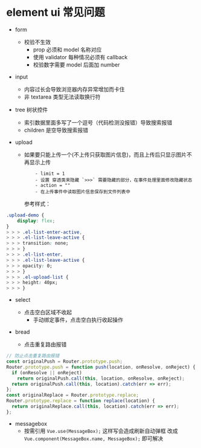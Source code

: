 # element ui 常见问题

- form
  - 校验不生效
    - prop 必须和 model 名称对应
    - 使用 validator 每种情况必须有 callback
    - 校验数字需要 model 后面加 number
- input
  - 内容过长会导致浏览器内存异常增加而卡住
  - 非 textarea 类型无法读取换行符
- tree 树状控件
  - 索引数据里面多写了一个逗号（代码检测没报错）导致搜索报错
  - children 是空导致搜索报错
- upload

  - 如果要只能上传一个(不上传只获取图片信息)，而且上传后只显示图片不再显示上传

            - limit = 1
            - 设置 穿透类来隐藏 `>>>` 需要隐藏的部分，在事件处理里面修改隐藏状态
            - action = ""
            - 在上传事件中读取图片信息保存到文件列表中

    参考样式：

```css
.upload-demo {
    display: flex;
}
> > > .el-list-enter-active,
> > > .el-list-leave-active {
> > > transition: none;
> > > }
> > > .el-list-enter,
> > > .el-list-leave-active {
> > > opacity: 0;
> > > }
> > > .el-upload-list {
> > > height: 40px;
> > > }

```

- select

  - 点击空白区域不收起
    - 手动绑定事件，点击空白执行收起操作

- bread
  - 点击重复路由报错

```js
// 防止点击重复路由报错
const originalPush = Router.prototype.push;
Router.prototype.push = function push(location, onResolve, onReject) {
  if (onResolve || onReject)
    return originalPush.call(this, location, onResolve, onReject);
  return originalPush.call(this, location).catch(err => err);
};
const originalReplace = Router.prototype.replace;
Router.prototype.replace = function replace(location) {
  return originalReplace.call(this, location).catch(err => err);
};
```

- messagebox
  - 按需引用 `Vue.use(MessageBox);` 这样写会造成刷新自动弹框 改成 `Vue.component(MessageBox.name, MessageBox);` 即可解决
